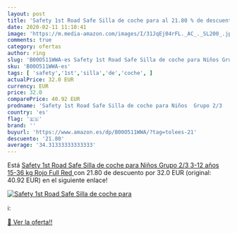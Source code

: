 ```yaml
---
layout: post
title: 'Safety 1st Road Safe Silla de coche para al 21.80 % de descuento'
date: 2020-02-11 11:10:41
image: 'https://m.media-amazon.com/images/I/31JqEj04rFL._AC_._SL200_.jpg'
comments: true
category: ofertas
author: ring
slug: 'B00O511WWA-es Safety 1st Road Safe Silla de coche para Niños Grupo 2/3...'
sku: 'B00O511WWA-es'
tags: [ 'safety','1st','silla','de','coche', ]
actualPrice: 32.0 EUR
currency: EUR
price: 32.0
comparePrice: 40.92 EUR
prodname: 'Safety 1st Road Safe Silla de coche para Niños  Grupo 2/3   3-12 años  15-36 kg  Rojo  Full Red '
country: 'es'
flag: '🇪🇸'
brand: ''
buyurl: 'https://www.amazon.es/dp/B00O511WWA/?tag=tolees-21'
descuento: '21.80'
average: '34.31333333333333'
---
```


Está [Safety 1st Road Safe Silla de coche para Niños  Grupo 2/3   3-12 años  15-36 kg  Rojo  Full Red ](https://www.amazon.es/dp/B00O511WWA/?tag=tolees-21) con 21.80 de descuento por 32.0 EUR (original: 40.92 EUR) en el siguiente enlace!

[![Safety 1st Road Safe Silla de coche para](https://m.media-amazon.com/images/I/31JqEj04rFL._AC_._SL200_.jpg)](https://www.amazon.es/dp/B00O511WWA/?tag=tolees-21)

ℹ️:


[🛒 Ver la oferta!!](https://www.amazon.es/dp/B00O511WWA/?tag=tolees-21)

